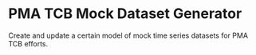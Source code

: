# PMA TCB Mock Dataset Generator
Create and update a certain model of mock time series datasets for PMA TCB efforts.

